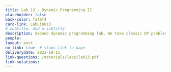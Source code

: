 ```yaml
---
title: Lab 13 - Dynamic Programming II
placeholder: false
back-color: fafaf4
card-link: LabLink13
# subtitle: And a subtitle
description: Second dynamic programming lab. We take classic DP problems and explain them in a new way. 
people:
layout: post
no-link: true  # stops link to page 
deliverydate: 2023-10-11
link-questions: /materials/labs/lab13.pdf
link-solutions: 
---
```










